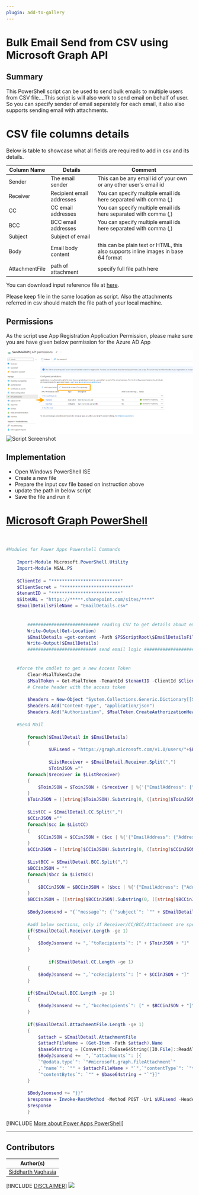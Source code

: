 ```yaml
---
plugin: add-to-gallery
---
```


# Bulk Email Send from CSV using Microsoft Graph API

## Summary

This PowerShell script can be used to send bulk emails to multiple users from CSV file....This script is will also work to send email on behalf of user. So you can specify sender of email seperately for each email, it also also supports sending email with attachments.

# CSV file columns details
Below is table to showcase what all fields are required to add in csv and its details.

| Column Name | Details  | Comment  |
|---|---|---|
| Sender | The email sender |   This can be any email id of your own or any other user's email id |
| Receiver | Recipient email addresses | You can specify multiple email ids here separated with comma (,)   |
| CC | CC email addresses|  You can specify multiple email ids here separated with comma (,) |
| BCC| BCC email addresses|  You can specify multiple email ids here separated with comma (,) |
| Subject | Subject of email | |
| Body | Email body content | this can be plain text or HTML, this also supports inline images in base 64 format |
| AttachmentFile | path of attachment | specify full file path here |

You can download input reference file at [here](assets/EmailDetails.csv).

Please keep file in the same location as script.
Also the attachments referred in csv should match the file path of your local machine.

## Permissions
As the script use App Registration Application Permission, please make sure you are have given below permission for the Azure AD App

![Permission](assets/API_Permissions.png)
![Script Screenshot](assets/running-script.png)

## Implementation

- Open Windows PowerShell ISE
- Create a new file
- Prepare the input csv file based on instruction above
- update the path in below script
- Save the file and run it
 
# [Microsoft Graph PowerShell](#tab/graphps)
```powershell


#Modules for Power Apps Powershell Commands

	Import-Module Microsoft.PowerShell.Utility
	Import-Module MSAL.PS

	$ClientId = "**************************"
	$ClientSecret = "**************************"
	$tenantID = "**************************"
	$SiteURL = "https://*****.sharepoint.com/sites/****"
	$EmailDetailsFileName = "EmailDetails.csv"
 
		
        ########################### reading CSV to get details about email ###################
        Write-Output(Get-Location)
        $EmailDetails =get-content -Path $PSScriptRoot\$EmailDetailsFileName | Out-String | ConvertFrom-Csv
        Write-Output($EmailDetails)
        ########################## send email logic #####################
 
        
	#force the cmdlet to get a new Access Token
		Clear-MsalTokenCache
        $MsalToken = Get-MsalToken -TenantId $tenantID -ClientId $ClientId -ClientSecret ($ClientSecret | ConvertTo-SecureString -AsPlainText -Force)
        # Create header with the access token

        $headers = New-Object "System.Collections.Generic.Dictionary[[String],[String]]"
        $headers.Add("Content-Type", "application/json")
        $headers.Add("Authorization", $MsalToken.CreateAuthorizationHeader())  

	#Send Mail    

        foreach($EmailDetail in $EmailDetails)
        {
            	$URLsend = "https://graph.microsoft.com/v1.0/users/"+$EmailDetail.Sender+"/sendMail"

            	$ListReceiver = $EmailDetail.Receiver.Split(",")
            	$ToinJSON =""
		foreach($receiver in $ListReceiver)
		{
			$ToinJSON = $ToinJSON + ($receiver | %{'{"EmailAddress": {"Address": "'+$_+'"}},'})
		}
		$ToinJSON = ([string]$ToinJSON).Substring(0, ([string]$ToinJSON ).Length - 1)
         
		$ListCC = $EmailDetail.CC.Split(",")
		$CCinJSON =""
		foreach($cc in $ListCC)
		{
			$CCinJSON = $CCinJSON + ($cc | %{'{"EmailAddress": {"Address": "'+$_+'"}},'})
		}
		$CCinJSON = ([string]$CCinJSON).Substring(0, ([string]$CCinJSON ).Length - 1)

		$ListBCC = $EmailDetail.BCC.Split(",")
		$BCCinJSON = ""
		foreach($bcc in $ListBCC)
		{
			$BCCinJSON = $BCCinJSON + ($bcc | %{'{"EmailAddress": {"Address": "'+$_+'"}},'})
		}
		$BCCinJSON = ([string]$BCCinJSON).Substring(0, ([string]$BCCinJSON ).Length - 1)

		$BodyJsonsend = "{`"message`": {`"subject`": `"" + $EmailDetail.Subject + "`",`"body`": {`"contentType`": `"HTML`",`"content`": `"" + $EmailDetail.Body.Replace("`"","\`"") + "`"}"

		#add below sections, only if Receiver/CC/BCC/Attachment are specified
		if($EmailDetail.Receiver.Length -ge 1)
		{
			$BodyJsonsend += ",`"toRecipients`": [" + $ToinJSON + "]"
		}
            
            	if($EmailDetail.CC.Length -ge 1)
		{
			$BodyJsonsend += ",`"ccRecipients`": [" + $CCinJSON + "]"
		}

		if($EmailDetail.BCC.Length -ge 1)
		{
			$BodyJsonsend += ",`"bccRecipients`": [" + $BCCinJSON + "]"
		}

		if($EmailDetail.AttachmentFile.Length -ge 1)
		{
			$attach = $EmailDetail.AttachmentFile
			$attachFileName = (Get-Item -Path $attach).Name
			$base64string = [Convert]::ToBase64String([IO.File]::ReadAllBytes($attach))
			$BodyJsonsend +=  ",`"attachments`": [{
			`"@odata.type`": `"#microsoft.graph.fileAttachment`"
			,`"name`": `"" + $attachFileName + "`",`"contentType`": `"text/plain`",
			`"contentBytes`": `"" + $base64string + "`"}]"
		}

		$BodyJsonsend += "}}"
		$response = Invoke-RestMethod -Method POST -Uri $URLsend -Headers $headers -Body $BodyJsonsend 
		$response 
        }
```
[!INCLUDE [More about Power Apps PowerShell](../../docfx/includes/MORE-POWERAPPS.md)]
***

## Contributors

| Author(s) |
|-----------|
| [Siddharth Vaghasia](https://github.com/siddharth-vaghasia) |

[!INCLUDE [DISCLAIMER](../../docfx/includes/DISCLAIMER.md)]
<img src="https://pnptelemetry.azurewebsites.net/script-samples/scripts/graph-send-email-from-csv-onbehalf-of-user" aria-hidden="true" />

